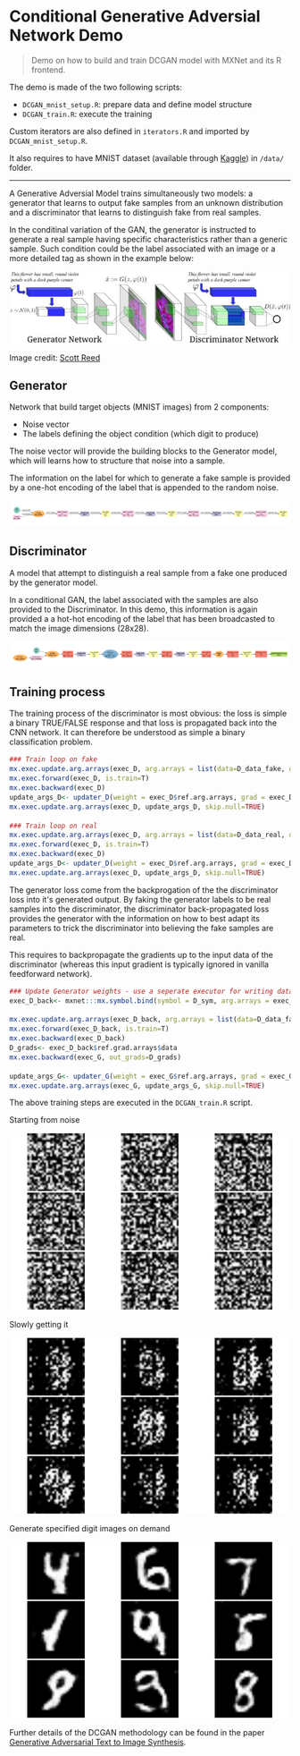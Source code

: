 Conditional Generative Adversial Network Demo
================

> Demo on how to build and train DCGAN model with MXNet and its R frontend.

The demo is made of the two following scripts:

-   `DCGAN_mnist_setup.R`: prepare data and define model structure
-   `DCGAN_train.R`: execute the training

Custom iterators are also defined in `iterators.R` and imported by `DCGAN_mnist_setup.R`.

It also requires to have MNIST dataset (available through [Kaggle](https://www.kaggle.com/c/digit-recognizer/data)) in `/data/` folder.

------------------------------------------------------------------------

A Generative Adversial Model trains simultaneously two models: a generator that learns to output fake samples from an unknown distribution and a discriminator that learns to distinguish fake from real samples.

In the conditinal variation of the GAN, the generator is instructed to generate a real sample having specific characteristics rather than a generic sample. Such condition could be the label associated with an image or a more detailed tag as shown in the example below:

![](www/dcgan_network.jpg)

Image credit: [Scott Reed](https://github.com/reedscot/icml2016)

Generator
---------

Network that build target objects (MNIST images) from 2 components:
- Noise vector
- The labels defining the object condition (which digit to produce)

The noise vector will provide the building blocks to the Generator model, which will learns how to structure that noise into a sample.

The information on the label for which to generate a fake sample is provided by a one-hot encoding of the label that is appended to the random noise.

![](www/Generator.png)

Discriminator
-------------

A model that attempt to distinguish a real sample from a fake one produced by the generator model.

In a conditional GAN, the label associated with the samples are also provided to the Discriminator. In this demo, this information is again provided a a hot-hot encoding of the label that has been broadcasted to match the image dimensions (28x28).

![](www/Discriminator.png)

Training process
----------------

The training process of the discriminator is most obvious: the loss is simple a binary TRUE/FALSE response and that loss is propagated back into the CNN network. It can therefore be understood as simple a binary classification problem.

``` r
### Train loop on fake
mx.exec.update.arg.arrays(exec_D, arg.arrays = list(data=D_data_fake, digit=D_digit_fake, label=mx.nd.array(rep(0, batch_size))), match.name=TRUE)
mx.exec.forward(exec_D, is.train=T)
mx.exec.backward(exec_D)
update_args_D<- updater_D(weight = exec_D$ref.arg.arrays, grad = exec_D$ref.grad.arrays)
mx.exec.update.arg.arrays(exec_D, update_args_D, skip.null=TRUE)

### Train loop on real
mx.exec.update.arg.arrays(exec_D, arg.arrays = list(data=D_data_real, digit=D_digit_real, label=mx.nd.array(rep(1, batch_size))), match.name=TRUE)
mx.exec.forward(exec_D, is.train=T)
mx.exec.backward(exec_D)
update_args_D<- updater_D(weight = exec_D$ref.arg.arrays, grad = exec_D$ref.grad.arrays)
mx.exec.update.arg.arrays(exec_D, update_args_D, skip.null=TRUE)
```

The generator loss come from the backprogation of the the discriminator loss into it's generated output. By faking the generator labels to be real samples into the discriminator, the discriminator back-propagated loss provides the generator with the information on how to best adapt its parameters to trick the discriminator into believing the fake samples are real.

This requires to backpropagate the gradients up to the input data of the discriminator (whereas this input gradient is typically ignored in vanilla feedforward network).

``` r
### Update Generator weights - use a seperate executor for writing data gradients
exec_D_back<- mxnet:::mx.symbol.bind(symbol = D_sym, arg.arrays = exec_D$arg.arrays, aux.arrays = exec_D$aux.arrays, grad.reqs = rep("write", length(exec_D$arg.arrays)), ctx = devices)

mx.exec.update.arg.arrays(exec_D_back, arg.arrays = list(data=D_data_fake, digit=D_digit_fake, label=mx.nd.array(rep(1, batch_size))), match.name=TRUE)
mx.exec.forward(exec_D_back, is.train=T)
mx.exec.backward(exec_D_back)
D_grads<- exec_D_back$ref.grad.arrays$data
mx.exec.backward(exec_G, out_grads=D_grads)

update_args_G<- updater_G(weight = exec_G$ref.arg.arrays, grad = exec_G$ref.grad.arrays)
mx.exec.update.arg.arrays(exec_G, update_args_G, skip.null=TRUE)
```

The above training steps are executed in the `DCGAN_train.R` script.

Starting from noise

![](www/CGAN_iter_1.png)

Slowly getting it

![](www/CGAN_iter_200.png)

Generate specified digit images on demand

![](www/CGAN_iter_2400.png)

Further details of the DCGAN methodology can be found in the paper [Generative Adversarial Text to Image Synthesis](https://arxiv.org/abs/1605.05396).
